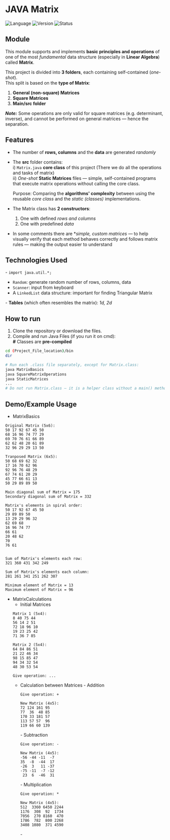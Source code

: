 # JAVA Matrix
![Language](https://img.shields.io/badge/Language-Java-blue)
![Version](https://img.shields.io/badge/Version-1.0-orange)
![Status](https://img.shields.io/badge/Status-In_Progress-yellow)

## Module
This module supports and implements **basic principles and operations** of one of the most *fundamental* data structure (especially in **Linear Algebra**) called **Matrix**. 

This project is divided into **3 folders**, each containing self-contained (*one-shot*).<br> 
This split is based on the **type of Matrix**:
1. **General (non-square) Matrices**
2. **Square Matrices**
3. **Main/src folder**

***Note:*** Some operations are only valid for square matrices (e.g. determinant, inverse), and cannot be performed on general matrices — hence the separation.

## Features
- The number of **rows, columns** and the **data** are generated *randomly*
- The **src** folder contains:<br>
  i) `Matrix.java` **core class** of this project (There we do all the operations and tasks of matrix) <br>
  ii) *One-shot* **Static Matrices** files — simple, self-contained programs that execute matrix operations without calling the core class.

  Purpose: Comparing the **algorithms' complexity** between using the reusable *core class* and the *static (classes)* implementations. 
- The Matrix class has **2 constructors**:
  1. One with defined *rows and columns*
  2. One with predefined *data*
- In some comments there are **simple, custom matrices* — to help visually verify that each method behaves correctly and follows matrix rules — making the output easier to understand   

## Technologies Used
\- `import java.util.*;` 
  - `Random`: generate random number of rows, columns, data
  - `Scanner`: input from keyboard
  - A `LinkedList` data structure: important for finding Triangular Matrix 

\- **Tables** (which often resembles the matrix): *1d, 2d*

## How to run
1. Clone the repository or download the files.
2. Compile and run Java Files (if you run it on cmd):<br>
**\#** Classes are **pre-compiled**
```bash
cd (Project_File_location)/bin
dir

# Run each .class file separately, except for Matrix.class:
java MatrixBasics
java SquareMatrixOperations
java StaticMatrices
...
# Do not run Matrix.class — it is a helper class without a main() method.
```

## Demo/Example Usage
- MatrixBasics
```
Original Matrix (5x6):
50 17 92 67 45 50 
68 16 96 74 77 29 
69 70 76 61 66 89 
62 62 48 20 61 89 
32 96 29 29 13 50 

Tranposed Matrix (6x5):
50 68 69 62 32 
17 16 70 62 96 
92 96 76 48 29 
67 74 61 20 29 
45 77 66 61 13 
50 29 89 89 50 

Main diagonal sum of Matrix = 175
Secondary diagonal sum of Matrix = 332

Matrix's elements in spiral order:
50 17 92 67 45 50 
29 89 89 50 
13 29 29 96 32 
62 69 68 
16 96 74 77 
66 61 
20 48 62 
70 
76 61 


Sum of Matrix's elements each row: 
321 360 431 342 249 

Sum of Matrix's elements each column: 
281 261 341 251 262 307 

Minimum element of Matrix = 13
Maximum element of Matrix = 96
```
- MatrixCalculations
  - Initial Matrices 
  ```
  Matrix 1 (5x4):
  8 40 75 44 
  56 14 2 51 
  72 18 96 10 
  19 23 25 42 
  71 36 7 85 
  
  Matrix 2 (5x4):
  64 84 86 51 
  21 22 46 34 
  98 15 85 47 
  94 34 32 54 
  48 30 53 54
  
  Give operation: ...
  ```
  - Calculation between Matrices
    \- Addition
    ```
    Give operation: +
  
    New Matrix (4x5):
    72 124 161 95 
    77  36  48 85 
    170 33 181 57 
    113 57 57  96 
    119 66 60 139 
    ```
    \- Subtraction
    ```
    Give operation: -
  
    New Matrix (4x5):
    -56 -44 -11  -7 
    35  -8  -44  17 
    -26  3   11 -37 
    -75 -11  -7 -12 
     23  6  -46  31 
    ```
    \-  Multiplication
    ```
    Give operation: *

    New Matrix (4x5):
    512  3360 6450 2244 
    1176  308  92  1734 
    7056  270 8160  470 
    1786  782  800 2268 
    3408 1080  371 4590
    ```
    \- 
